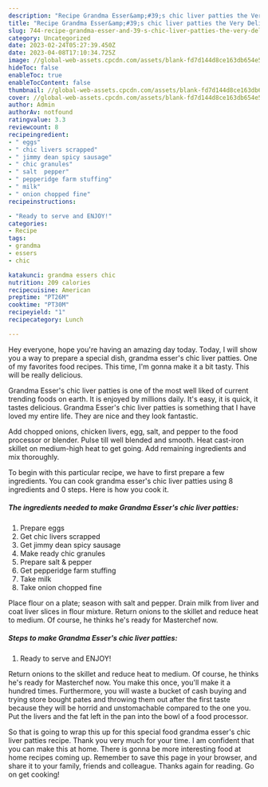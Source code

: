 ```yaml
---
description: "Recipe Grandma Esser&amp;#39;s chic liver patties the Very Delicious}"
title: "Recipe Grandma Esser&amp;#39;s chic liver patties the Very Delicious}"
slug: 744-recipe-grandma-esser-and-39-s-chic-liver-patties-the-very-delicious
category: Uncategorized
date: 2023-02-24T05:27:39.450Z
date: 2023-04-08T17:10:34.725Z
image: //global-web-assets.cpcdn.com/assets/blank-fd7d144d8ce163db654e5a02c40b08a2775adb7897d16e4062681dc7e1b2800f.png
hideToc: false
enableToc: true
enableTocContent: false
thumbnail: //global-web-assets.cpcdn.com/assets/blank-fd7d144d8ce163db654e5a02c40b08a2775adb7897d16e4062681dc7e1b2800f.png
cover: //global-web-assets.cpcdn.com/assets/blank-fd7d144d8ce163db654e5a02c40b08a2775adb7897d16e4062681dc7e1b2800f.png
author: Admin
authorAv: notfound
ratingvalue: 3.3
reviewcount: 8
recipeingredient:
- " eggs"
- " chic livers scrapped"
- " jimmy dean spicy sausage"
- " chic granules"
- " salt  pepper"
- " pepperidge farm stuffing"
- " milk"
- " onion chopped fine"
recipeinstructions:

- "Ready to serve and ENJOY!"
categories:
- Recipe
tags:
- grandma
- essers
- chic

katakunci: grandma essers chic 
nutrition: 209 calories
recipecuisine: American
preptime: "PT26M"
cooktime: "PT30M"
recipeyield: "1"
recipecategory: Lunch

---
```



Hey everyone, hope you're having an amazing day today. Today, I will show you a way to prepare a special dish, grandma esser&#39;s chic liver patties. One of my favorites food recipes. This time, I'm gonna make it a bit tasty. This will be really delicious.

Grandma Esser&#39;s chic liver patties is one of the most well liked of current trending foods on earth. It is enjoyed by millions daily. It's easy, it is quick, it tastes delicious. Grandma Esser&#39;s chic liver patties is something that I have loved my entire life. They are nice and they look fantastic.

Add chopped onions, chicken livers, egg, salt, and pepper to the food processor or blender. Pulse till well blended and smooth. Heat cast-iron skillet on medium-high heat to get going. Add remaining ingredients and mix thoroughly.


To begin with this particular recipe, we have to first prepare a few ingredients. You can cook grandma esser&#39;s chic liver patties using 8 ingredients and 0 steps. Here is how you cook it.

<!--inarticleads1-->

##### The ingredients needed to make Grandma Esser&#39;s chic liver patties:

1. Prepare  eggs
1. Get  chic livers scrapped
1. Get  jimmy dean spicy sausage
1. Make ready  chic granules
1. Prepare  salt &amp; pepper
1. Get  pepperidge farm stuffing
1. Take  milk
1. Take  onion chopped fine


Place flour on a plate; season with salt and pepper. Drain milk from liver and coat liver slices in flour mixture. Return onions to the skillet and reduce heat to medium. Of course, he thinks he&#39;s ready for Masterchef now. 

<!--inarticleads2-->

##### Steps to make Grandma Esser&#39;s chic liver patties:


1. Ready to serve and ENJOY!

Return onions to the skillet and reduce heat to medium. Of course, he thinks he&#39;s ready for Masterchef now. You make this once, you&#39;ll make it a hundred times. Furthermore, you will waste a bucket of cash buying and trying store bought pates and throwing them out after the first taste because they will be horrid and unstomachable compared to the one you. Put the livers and the fat left in the pan into the bowl of a food processor. 

So that is going to wrap this up for this special food grandma esser&#39;s chic liver patties recipe. Thank you very much for your time. I am confident that you can make this at home. There is gonna be more interesting food at home recipes coming up. Remember to save this page in your browser, and share it to your family, friends and colleague. Thanks again for reading. Go on get cooking!
